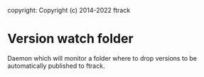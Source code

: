 copyright: Copyright (c) 2014-2022 ftrack

# Version watch folder

Daemon which will monitor a folder where to drop versions to be automatically published to ftrack.
